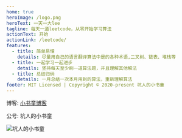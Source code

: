 ```yaml
---
home: true
heroImage: /logo.png
heroText: 一天一大lee
tagline: 每天一道leetcode，从零开始学习算法
actionText: 开始
actionLink: /leetcode/
features:
  - title: 简单易懂
    details: 尽量用自己的语言翻译算法中是的各种术语,二叉树、链表、堆栈等
  - title: 一起学习一起进步
    details: 坚持每天至少刷一道算法题，并且理解其他解法
  - title: 总结归纳
    details: 一月总结一次本月用到的算法，重新理解算法
footer: MIT Licensed | Copyright © 2020-present 坑人的小书童
---
```


博客: [小书童博客](http://gaowenju.com/)

公号: 坑人的小书童

![坑人的小书童](http://qiniu.gaowenju.com/qrcode.jpg)
